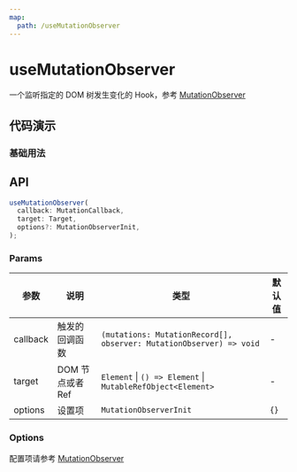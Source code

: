 ```yaml
---
map:
  path: /useMutationObserver
---
```


# useMutationObserver

一个监听指定的 DOM 树发生变化的 Hook，参考 [MutationObserver](https://developer.mozilla.org/zh-CN/docs/Web/API/MutationObserver)

## 代码演示

### 基础用法

<demo src="useMutationObserver/demo.vue"
  language="vue"
  title="基本用法"
  desc=""> </demo>

## API

```typescript
useMutationObserver(
  callback: MutationCallback,
  target: Target,
  options?: MutationObserverInit,
);
```

### Params

| 参数 | 说明 | 类型 | 默认值 |
| --- | --- | --- | --- |
| callback | 触发的回调函数 | `(mutations: MutationRecord[], observer: MutationObserver) => void` | - |
| target | DOM 节点或者 Ref | `Element` \| `() => Element` \| `MutableRefObject<Element>` | - |
| options | 设置项 | `MutationObserverInit` | `{}` |

### Options

配置项请参考 [MutationObserver](https://developer.mozilla.org/en-US/docs/Web/API/MutationObserver/observe#parameters)
